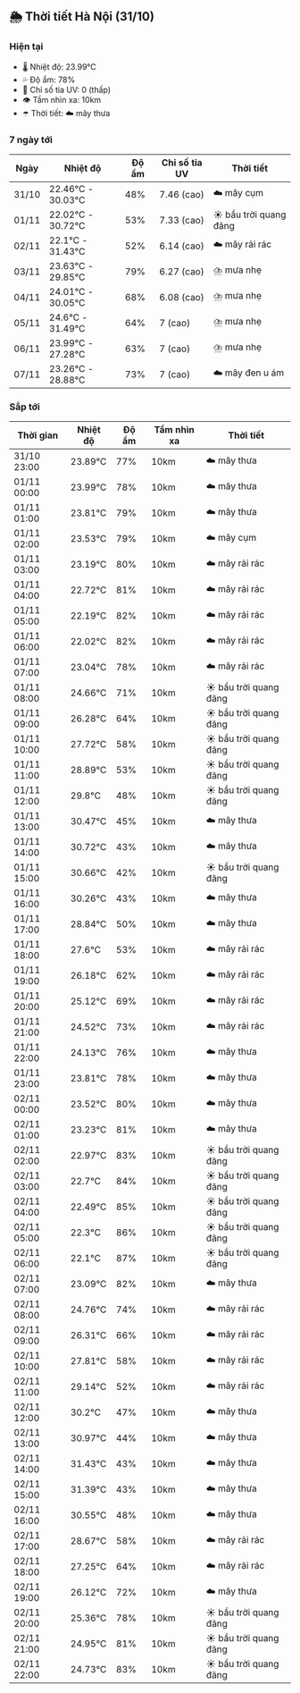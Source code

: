 ## 🌦️ Thời tiết Hà Nội (31/10)

### Hiện tại

- 🌡️ Nhiệt độ: 23.99℃
- 💦 Độ ẩm: 78%
- 🌟 Chỉ số tia UV: 0 (thấp)
- 👁️ Tầm nhìn xa: 10km
- ☂️ Thời tiết: ☁️ mây thưa

### 7 ngày tới

| Ngày | Nhiệt độ | Độ ẩm | Chỉ số tia UV | Thời tiết |
| --- | --- | --- | --- | --- |
| 31/10 | 22.46℃ - 30.03℃ | 48% | 7.46 (cao) | ☁️ mây cụm |
| 01/11 | 22.02℃ - 30.72℃ | 53% | 7.33 (cao) | ☀️ bầu trời quang đãng |
| 02/11 | 22.1℃ - 31.43℃ | 52% | 6.14 (cao) | ☁️ mây rải rác |
| 03/11 | 23.63℃ - 29.85℃ | 79% | 6.27 (cao) | ⛈️ mưa nhẹ |
| 04/11 | 24.01℃ - 30.05℃ | 68% | 6.08 (cao) | ⛈️ mưa nhẹ |
| 05/11 | 24.6℃ - 31.49℃ | 64% | 7 (cao) | ⛈️ mưa nhẹ |
| 06/11 | 23.99℃ - 27.28℃ | 63% | 7 (cao) | ⛈️ mưa nhẹ |
| 07/11 | 23.26℃ - 28.88℃ | 73% | 7 (cao) | ☁️ mây đen u ám |

### Sắp tới

| Thời gian | Nhiệt độ | Độ ẩm | Tầm nhìn xa | Thời tiết |
| --- | --- | --- | --- | --- |
| 31/10 23:00 | 23.89℃ | 77% | 10km | ☁️ mây thưa |
| 01/11 00:00 | 23.99℃ | 78% | 10km | ☁️ mây thưa |
| 01/11 01:00 | 23.81℃ | 79% | 10km | ☁️ mây thưa |
| 01/11 02:00 | 23.53℃ | 79% | 10km | ☁️ mây cụm |
| 01/11 03:00 | 23.19℃ | 80% | 10km | ☁️ mây rải rác |
| 01/11 04:00 | 22.72℃ | 81% | 10km | ☁️ mây rải rác |
| 01/11 05:00 | 22.19℃ | 82% | 10km | ☁️ mây rải rác |
| 01/11 06:00 | 22.02℃ | 82% | 10km | ☁️ mây rải rác |
| 01/11 07:00 | 23.04℃ | 78% | 10km | ☁️ mây rải rác |
| 01/11 08:00 | 24.66℃ | 71% | 10km | ☀️ bầu trời quang đãng |
| 01/11 09:00 | 26.28℃ | 64% | 10km | ☀️ bầu trời quang đãng |
| 01/11 10:00 | 27.72℃ | 58% | 10km | ☀️ bầu trời quang đãng |
| 01/11 11:00 | 28.89℃ | 53% | 10km | ☀️ bầu trời quang đãng |
| 01/11 12:00 | 29.8℃ | 48% | 10km | ☀️ bầu trời quang đãng |
| 01/11 13:00 | 30.47℃ | 45% | 10km | ☁️ mây thưa |
| 01/11 14:00 | 30.72℃ | 43% | 10km | ☁️ mây thưa |
| 01/11 15:00 | 30.66℃ | 42% | 10km | ☀️ bầu trời quang đãng |
| 01/11 16:00 | 30.26℃ | 43% | 10km | ☁️ mây thưa |
| 01/11 17:00 | 28.84℃ | 50% | 10km | ☁️ mây thưa |
| 01/11 18:00 | 27.6℃ | 53% | 10km | ☁️ mây rải rác |
| 01/11 19:00 | 26.18℃ | 62% | 10km | ☁️ mây rải rác |
| 01/11 20:00 | 25.12℃ | 69% | 10km | ☁️ mây rải rác |
| 01/11 21:00 | 24.52℃ | 73% | 10km | ☁️ mây rải rác |
| 01/11 22:00 | 24.13℃ | 76% | 10km | ☁️ mây thưa |
| 01/11 23:00 | 23.81℃ | 78% | 10km | ☁️ mây thưa |
| 02/11 00:00 | 23.52℃ | 80% | 10km | ☁️ mây thưa |
| 02/11 01:00 | 23.23℃ | 81% | 10km | ☁️ mây thưa |
| 02/11 02:00 | 22.97℃ | 83% | 10km | ☀️ bầu trời quang đãng |
| 02/11 03:00 | 22.7℃ | 84% | 10km | ☀️ bầu trời quang đãng |
| 02/11 04:00 | 22.49℃ | 85% | 10km | ☀️ bầu trời quang đãng |
| 02/11 05:00 | 22.3℃ | 86% | 10km | ☀️ bầu trời quang đãng |
| 02/11 06:00 | 22.1℃ | 87% | 10km | ☀️ bầu trời quang đãng |
| 02/11 07:00 | 23.09℃ | 82% | 10km | ☁️ mây thưa |
| 02/11 08:00 | 24.76℃ | 74% | 10km | ☁️ mây rải rác |
| 02/11 09:00 | 26.31℃ | 66% | 10km | ☁️ mây rải rác |
| 02/11 10:00 | 27.81℃ | 58% | 10km | ☁️ mây rải rác |
| 02/11 11:00 | 29.14℃ | 52% | 10km | ☁️ mây rải rác |
| 02/11 12:00 | 30.2℃ | 47% | 10km | ☁️ mây thưa |
| 02/11 13:00 | 30.97℃ | 44% | 10km | ☁️ mây thưa |
| 02/11 14:00 | 31.43℃ | 43% | 10km | ☁️ mây thưa |
| 02/11 15:00 | 31.39℃ | 43% | 10km | ☁️ mây thưa |
| 02/11 16:00 | 30.55℃ | 48% | 10km | ☁️ mây thưa |
| 02/11 17:00 | 28.67℃ | 58% | 10km | ☁️ mây rải rác |
| 02/11 18:00 | 27.25℃ | 64% | 10km | ☁️ mây rải rác |
| 02/11 19:00 | 26.12℃ | 72% | 10km | ☁️ mây thưa |
| 02/11 20:00 | 25.36℃ | 78% | 10km | ☀️ bầu trời quang đãng |
| 02/11 21:00 | 24.95℃ | 81% | 10km | ☀️ bầu trời quang đãng |
| 02/11 22:00 | 24.73℃ | 83% | 10km | ☀️ bầu trời quang đãng |
